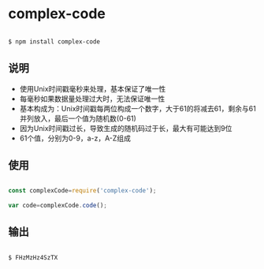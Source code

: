 # complex-code

```bash

$ npm install complex-code

```

## 说明

* 使用Unix时间戳毫秒来处理，基本保证了唯一性
* 每毫秒如果数据量处理过大时，无法保证唯一性
* 基本构成为：Unix时间戳每两位构成一个数字，大于61的将减去61，剩余与61并列放入，最后一个值为随机数(0-61)
* 因为Unix时间戳过长，导致生成的随机码过于长，最大有可能达到9位
* 61个值，分别为0-9，a-z，A-Z组成

## 使用

```js

const complexCode=require('complex-code');
 
var code=complexCode.code();

```
## 输出

```bash

$ FHzMzHz4SzTX

```
